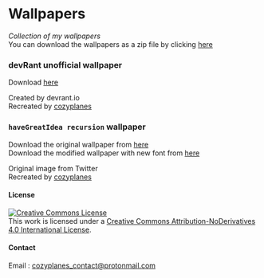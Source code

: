 # Wallpapers
*Collection of my wallpapers*                
You can download the wallpapers as a zip file by clicking [here](https://github.com/cozyplanes/wallpaper/releases/download/v1/wallpapers.zip)     

### devRant unofficial wallpaper
Download [here](https://github.com/cozyplanes/wallpaper/releases/download/v1/devrant_wallpaper.png)               

Created by devrant.io                  
Recreated by [cozyplanes](https://about.me/cozyplanes)                 

### `haveGreatIdea recursion` wallpaper
Download the original wallpaper from [here](https://github.com/cozyplanes/wallpaper/releases/download/v1/idea_wallpaper.png)   
Download the modified wallpaper with new font from [here](https://github.com/cozyplanes/wallpaper/releases/download/v1/idea_modified.png)   

Original image from Twitter  
Recreated by [cozyplanes](https://about.me/cozyplanes) 

#### License
<a rel="license" href="http://creativecommons.org/licenses/by-nd/4.0/"><img alt="Creative Commons License" style="border-width:0" src="https://i.creativecommons.org/l/by-nd/4.0/88x31.png" /></a><br />This work is licensed under a <a rel="license" href="http://creativecommons.org/licenses/by-nd/4.0/">Creative Commons Attribution-NoDerivatives 4.0 International License</a>.


#### Contact
Email : <cozyplanes_contact@protonmail.com>          
